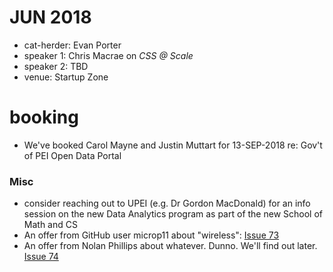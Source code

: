 # JUN 2018

- cat-herder: Evan Porter
- speaker 1: Chris Macrae on _CSS @ Scale_
- speaker 2: TBD
- venue: Startup Zone

# booking

* We've booked Carol Mayne and Justin Muttart for 13-SEP-2018 re: Gov't of PEI Open Data Portal

### Misc

* consider reaching out to UPEI (e.g. Dr Gordon MacDonald) for an info session on the new Data Analytics program as part of the new School of Math and CS
* An offer from GitHub user microp11 about "wireless": [Issue 73](https://github.com/peidevs/Event_Resources/issues/73)
* An offer from Nolan Phillips about whatever. Dunno. We'll find out later. [Issue 74](https://github.com/peidevs/Event_Resources/issues/74)
